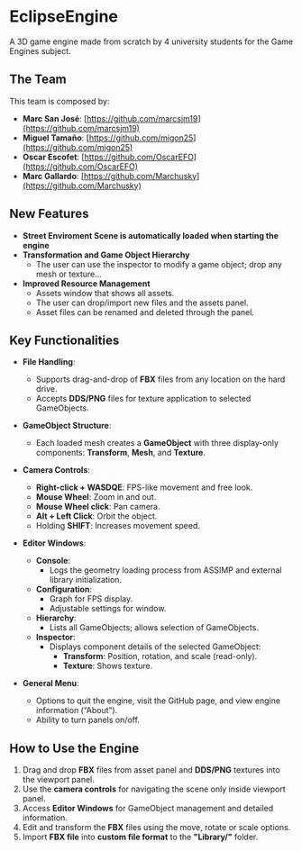 # EclipseEngine
A 3D game engine made from scratch by 4 university students for the Game Engines subject.

## The Team
This team is composed by:
- **Marc San José**: [https://github.com/marcsjm19](https://github.com/marcsjm19)
- **Miguel Tamaño**: [https://github.com/migon25](https://github.com/migon25)
- **Oscar Escofet**: [https://github.com/OscarEFO](https://github.com/OscarEFO)
- **Marc Gallardo**: [https://github.com/Marchusky](https://github.com/Marchusky)

## New Features 
- **Street Enviroment Scene is automatically loaded when starting the engine**
- **Transformation and Game Object Hierarchy**
  - The user can use the inspector to modify a game object; drop any mesh or texture...
- **Improved Resource Management**
  - Assets window that shows all assets.
  - The user can drop/import new files and the assets panel.
  - Asset files can be renamed and deleted through the panel.

## Key Functionalities
- **File Handling**:
  - Supports drag-and-drop of **FBX** files from any location on the hard drive.
  - Accepts **DDS/PNG** files for texture application to selected GameObjects.

- **GameObject Structure**:
  - Each loaded mesh creates a **GameObject** with three display-only components: **Transform**, **Mesh**, and **Texture**.

- **Camera Controls**:
  - **Right-click + WASDQE**: FPS-like movement and free look.
  - **Mouse Wheel**: Zoom in and out.
  - **Mouse Wheel click**: Pan camera.
  - **Alt + Left Click**: Orbit the object.
  - Holding **SHIFT**: Increases movement speed.

- **Editor Windows**:
  - **Console**:
    - Logs the geometry loading process from ASSIMP and external library initialization.
  - **Configuration**:
    - Graph for FPS display.
    - Adjustable settings for window.
  - **Hierarchy**:
    - Lists all GameObjects; allows selection of GameObjects.
  - **Inspector**:
    - Displays component details of the selected GameObject:
      - **Transform**: Position, rotation, and scale (read-only).
      - **Texture**: Shows texture.

- **General Menu**:
  - Options to quit the engine, visit the GitHub page, and view engine information (“About”).
  - Ability to turn panels on/off.

## How to Use the Engine
1. Drag and drop **FBX** files from asset panel and **DDS/PNG** textures into the viewport panel.
2. Use the **camera controls** for navigating the scene only inside viewport panel.
3. Access **Editor Windows** for GameObject management and detailed information.
4. Edit and transform the **FBX** files using the move, rotate or scale options.
5. Import **FBX file** into **custom file format** to the **"Library/"** folder.